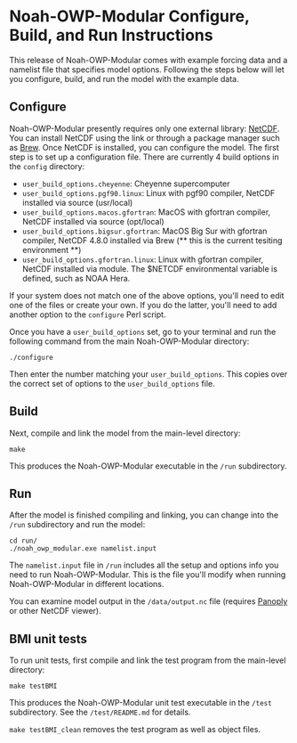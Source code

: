 # Noah-OWP-Modular Configure, Build, and Run Instructions

This release of Noah-OWP-Modular comes with example forcing data and a namelist file that specifies model options. Following the steps below will let you configure, build, and run the model with the example data. 

## Configure

Noah-OWP-Modular presently requires only one external library: [NetCDF](https://www.unidata.ucar.edu/software/netcdf/). You can install NetCDF using the link or through a package manager such as [Brew](https://brew.sh/). Once NetCDF is installed, you can configure the model. The first step is to set up a configuration file. There are currently 4 build options in the `config` directory:

- `user_build_options.cheyenne`: Cheyenne supercomputer
- `user_build_options.pgf90.linux`: Linux with pgf90 compiler, NetCDF installed via source (usr/local)
- `user_build_options.macos.gfortran`: MacOS with gfortran compiler, NetCDF installed via source (opt/local)
- `user_build_options.bigsur.gfortran`: MacOS Big Sur with gfortran compiler, NetCDF 4.8.0 installed via Brew (** this is the current tesiting environment **)
- `user_build_options.gfortran.linux`: Linux with gfortran compiler, NetCDF installed via module. The $NETCDF environmental variable is defined, such as NOAA Hera.

If your system does not match one of the above options, you'll need to edit one of the files or create your own. If you do the latter, you'll need to add another option to the `configure` Perl script.

Once you have a `user_build_options` set, go to your terminal and run the following command from the main Noah-OWP-Modular directory:

`./configure` 

Then enter the number matching your `user_build_options`. This copies over the correct set of options to the `user_build_options` file.

## Build

Next, compile and link the model from the main-level directory:

`make`

This produces the Noah-OWP-Modular executable in the `/run` subdirectory.

## Run

After the model is finished compiling and linking, you can change into the `/run` subdirectory and run the model:

```
cd run/
./noah_owp_modular.exe namelist.input
```

The `namelist.input` file in `/run` includes all the setup and options info you need to run Noah-OWP-Modular. This is the file you'll modify when running Noah-OWP-Modular in different locations.

You can examine model output in the `/data/output.nc` file (requires [Panoply](https://www.giss.nasa.gov/tools/panoply/) or other NetCDF viewer).

## BMI unit tests

To run unit tests, first compile and link the test program from the main-level directory:

`make testBMI`

This produces the Noah-OWP-Modular unit test executable in the `/test` subdirectory. See the `/test/README.md` for details.

`make testBMI_clean` removes the test program as well as object files.

